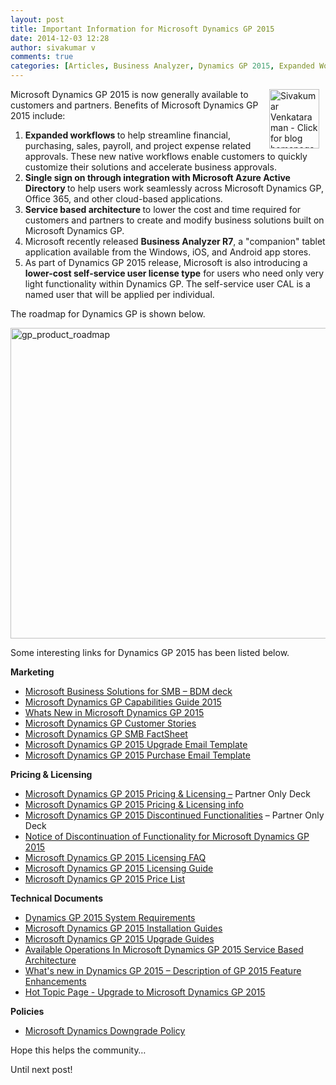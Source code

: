 ```yaml
---
layout: post
title: Important Information for Microsoft Dynamics GP 2015
date: 2014-12-03 12:28
author: sivakumar v
comments: true
categories: [Articles, Business Analyzer, Dynamics GP 2015, Expanded Workflows, Licensing, Marketing, Policies, Pricing, R7, SBA, Self Service License Type, Service Based Architecture, Single sign on, Sivakumar Venkataraman, Technical Documents, Uncategorized]
---
```

<p style="text-align:left;"><a title="Sivakumar Venkataraman - Click for blog homepage"><img width="80" height="95" align="right" alt="Sivakumar Venkataraman - Click for blog homepage" src="https://microsofttpd.github.io/assets/0871.sivav.jpg" border="0" hspace="10" /></a>Microsoft Dynamics GP 2015 is now generally available to customers and partners. Benefits of Microsoft Dynamics GP 2015 include:</p>
<ol>
<li><strong>Expanded workflows </strong>to help streamline financial, purchasing, sales, payroll, and project expense related approvals. These new native workflows enable customers to quickly customize their solutions and accelerate business approvals.</li>
<li><strong>Single sign on through integration with Microsoft Azure Active Directory </strong>to help users work seamlessly across Microsoft Dynamics GP, Office 365, and other cloud-based applications.</li>
<li><strong>Service based architecture </strong>to lower the cost and time required for customers and partners to create and modify business solutions built on Microsoft Dynamics GP.</li>
<li>Microsoft recently released <strong>Business Analyzer R7</strong>, a &quot;companion&quot; tablet application available from the Windows, iOS, and Android app stores.</li>
<li>As part of Dynamics GP 2015 release, Microsoft is also introducing a <strong>lower-cost self-service user license type</strong> for users who need only very light functionality within Dynamics GP. The self-service user CAL is a named user that will be applied per individual.</li>
</ol>
<p>The roadmap for Dynamics GP is shown below.</p>
<p><a href="https://microsofttpd.github.io/assets/gp_product_roadmap_5C59864C.jpg" original-url="https://microsofttpd.github.io/assets/gp_product_roadmap_5C59864C.jpg"><img width="882" height="497" title="gp_product_roadmap" style="background-image:none;padding-top:0px;padding-left:0px;display:inline;padding-right:0px;border:0px;" alt="gp_product_roadmap" src="https://microsofttpd.github.io/assets/gp_product_roadmap_thumb_1BB9CA8E.jpg" original-url="https://microsofttpd.github.io/assets/gp_product_roadmap_thumb_1BB9CA8E.jpg" border="0" /></a></p>
<p>Some interesting links for Dynamics GP 2015 has been listed below.</p>
<p><strong>Marketing</strong></p>
<ul>
<li><a href="https://mbs.microsoft.com/Files/partner/GP/SalesMarketing/MarketingCollateral/MicrosoftBusinessSolutionsforSMBBDMdeck.pptx" target="_blank">Microsoft Business Solutions for SMB &ndash; BDM deck</a></li>
<li><a href="https://mbs.microsoft.com/Files/partner/GP/SalesMarketing/MarketingCollateral/MicrosoftDynamicsGPCapabilitiesGuide2015_US.pdf" target="_blank">Microsoft Dynamics GP Capabilities Guide 2015</a></li>
<li><a href="https://mbs.microsoft.com/Files/partner/GP/SalesMarketing/MarketingCollateral/WhatsNewinMicrosoftDynamicsGP2015.pptx" target="_blank">Whats New in Microsoft Dynamics GP 2015</a></li>
<li><a href="https://mbs.microsoft.com/Files/partner/GP/SalesMarketing/MarketingCollateral/MicrosoftDynamicsGPCustomerStories.pptx" target="_blank">Microsoft Dynamics GP Customer Stories</a></li>
<li><a href="https://mbs.microsoft.com/Files/partner/GP/SalesMarketing/MarketingCollateral/Microsoft_Dynamics_GP_O365_Azure_SMB_FactSheet.pdf" target="_blank">Microsoft Dynamics GP SMB FactSheet</a></li>
<li><a href="https://mbs.microsoft.com/Files/partner/GP/SalesMarketing/MarketingCollateral/MicrosoftDynamicsGP2015UpgradeEmailTemplate.oft" target="_blank">Microsoft Dynamics GP 2015 Upgrade Email Template</a></li>
<li><a href="https://mbs.microsoft.com/Files/partner/GP/SalesMarketing/MarketingCollateral/MicrosoftDynamicsGP2015PurchaseEmailTemplate.oft" target="_blank">Microsoft Dynamics GP 2015 Purchase Email Template</a></li>
</ul>
<p><strong>Pricing &amp; Licensing</strong></p>
<ul>
<li><a href="https://mbs.microsoft.com/Files/partner/GP/SalesMarketing/MarketingCollateral/GP2015PricingLicensingDeck_TO_PARTNER_ONLY.pptx" target="_blank">Microsoft Dynamics GP 2015 Pricing &amp; Licensing &ndash;</a> Partner Only Deck</li>
<li><a href="https://mbs.microsoft.com/partnersource/northamerica/pricing-ordering/licensing-policies/perpetual-licensing" target="_blank">Microsoft Dynamics GP 2015 Pricing &amp; Licensing info</a></li>
<li>​<a href="https://mbs.microsoft.com/Files/partner/GP/SalesMarketing/MarketingCollateral/GP2015DiscontinuedFunctionalities_TO_PARTNER_ONLY.pptx" target="_blank">Microsoft Dynamics GP 2015 Discontinued Functionalities</a> &ndash; Partner Only Deck</li>
<li><a href="https://mbs.microsoft.com/partnersource/northamerica/pricing-ordering/pricing-ordering-news/MSDYGP2015_FunctionalityDiscontinue" target="_blank">Notice of Discontinuation of Functionality for Microsoft Dynamics GP 2015</a>​</li>
<li><a href="https://mbs.microsoft.com/Files/partner/GP/SalesMarketing/MarketingCollateral/MicrosoftDynamicsGP2015LicensingFAQ.pdf" target="_blank">Microsoft Dynamics GP 2015 Licensing FAQ</a></li>
<li><a href="https://mbs.microsoft.com/Files/partner/GP/PriceOrder/Licensing_Policies/DynamicsGP2015LicensingGuide.pdf" target="_blank">Microsoft Dynamics GP 2015 Licensing Guide</a></li>
<li><a href="https://mbs.microsoft.com/files/partner/GP/PriceOrder/Pricesheets/Microsoft_Dynamics_GP_2015_Price_List.xlsm" target="_blank">Microsoft Dynamics GP 2015 Price List</a></li>
</ul>
<p><strong>Technical Documents</strong></p>
<ul>
<li><a href="https://mbs.microsoft.com/partnersource/northamerica/deployment/documentation/system-requirements/MDGP2015_System_Requirements" target="_blank">Dynamics GP 2015 System Requirements</a></li>
<li><a href="https://mbs.microsoft.com/Files/customer/GP/Downloads/TaxUpdates/Installation.pdf" target="_blank">Microsoft Dynamics GP 2015 Installation Guides</a>​</li>
<li>​<a href="https://mbs.microsoft.com/Files/customer/GP/Downloads/TaxUpdates/Upgrade.pdf" target="_blank">Microsoft Dynamics GP 2015 Upgrade Guides</a></li>
<li><a href="https://mbs.microsoft.com/Files/partner/GP/SalesMarketing/MarketingCollateral/GP2015ServiceBasedArchitectureOperations.docx" target="_blank">Available Operations In Microsoft Dynamics GP 2015 Service Based Architecture</a></li>
<li><a href="https://mbs.microsoft.com/Files/customer/GP/Downloads/ProductReleases/WhatsNew.pdf" target="_blank">What&#39;s new in Dynamics GP 2015 &ndash; Description of GP 2015 Feature Enhancements</a></li>
<li><a href="https://mbs.microsoft.com/customersource/northamerica/GP/support/hot-topics/HOT_TOPIC_MDGP2015Upgrade" target="_blank">Hot Topic Page - Upgrade to Microsoft Dynamics GP 2015</a>​</li>
</ul>
<p><strong>Policies</strong></p>
<ul>
<li><a title="Microsoft Dynamics Downgrade Policy" href="https://mbs.microsoft.com/Files/partner/GP/PriceOrder/Licensing_Policies/MicrosoftDynamicsPerpetualDowngradePolicyDec2014.pdf" target="_blank">Microsoft Dynamics Downgrade Policy</a></li>
</ul>
<p>Hope this helps the community&hellip;</p>
<p>Until next post!</p>

